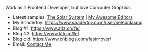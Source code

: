 Work as a Frontend Developer, but love Computer Graphics
- Latest samples: [The Solar System](https://www.kt5.cn/3d-world/) | [My Awesome Editors](https://www.kt5.cn/my-editor/)
- My Shadertoy: https://www.shadertoy.com/user/nelsonkuang
- Blog #1: https://www.a4z.cn/fe/
- Blog #2: https://www.kt5.cn/fe/
- Blog old: https://www.cnblogs.com/fastmover/
- Email: [Contact Me](mailto:kbl_1794@qq.com)
